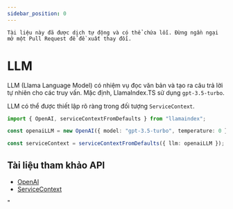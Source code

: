 ```yaml
---
sidebar_position: 0
---
```


`Tài liệu này đã được dịch tự động và có thể chứa lỗi. Đừng ngần ngại mở một Pull Request để đề xuất thay đổi.`

# LLM

LLM (Llama Language Model) có nhiệm vụ đọc văn bản và tạo ra câu trả lời tự nhiên cho các truy vấn. Mặc định, LlamaIndex.TS sử dụng `gpt-3.5-turbo`.

LLM có thể được thiết lập rõ ràng trong đối tượng `ServiceContext`.

```typescript
import { OpenAI, serviceContextFromDefaults } from "llamaindex";

const openaiLLM = new OpenAI({ model: "gpt-3.5-turbo", temperature: 0 });

const serviceContext = serviceContextFromDefaults({ llm: openaiLLM });
```

## Tài liệu tham khảo API

- [OpenAI](../../api/classes/OpenAI.md)
- [ServiceContext](../../api/interfaces/ServiceContext.md)

"
